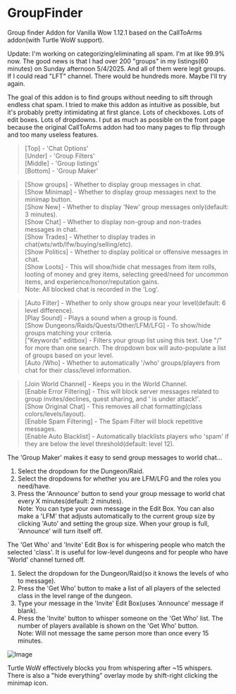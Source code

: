 # GroupFinder
Group finder Addon for Vanilla Wow 1.12.1 based on the CallToArms addon(with Turtle WoW support).  

Update: I'm working  on categorizing/eliminating all spam. I'm at like 99.9% now. The good news is that I had over 200 "groups" in my listings(60 minutes) on Sunday afternoon 5/4/2025. And all of them were legit groups. If I could read "LFT" channel. There would be hundreds more. Maybe I'll try again.  

The goal of this addon is to find groups without needing to sift through endless chat spam. I tried to make this addon as intuitive as possible, but it's probably pretty intimidating at first glance. Lots of checkboxes. Lots of edit boxes. Lots of dropdowns. I put as much as possible on the front page because the original CallToArms addon had too many pages to flip through and too many useless features.  

>[Top] - 'Chat Options'  
[Under] - 'Group Filters'  
[Middle] - 'Group listings'  
[Bottom] - 'Group Maker'  

>[Show groups] - Whether to display group messages in chat.  
[Show Minimap] - Whether to display group messages next to the minimap button.  
[Show New] - Whether to display 'New' group messages only(default: 3 minutes).  
[Show Chat] - Whether to display non-group and non-trades messages in chat.  
[Show Trades] - Whether to display trades in chat(wts/wtb/lfw/buying/selling/etc).  
[Show Politics] - Whether to display political or offensive messages in chat.  
[Show Loots] - This will show/hide chat messages from item rolls, looting of money and grey items, selecting greed/need for uncommon items, and experience/honor/reputation gains.  
Note: All blocked chat is recorded in the 'Log'.  

>[Auto Filter] - Whether to only show groups near your level(default: 6 level difference).  
[Play Sound] - Plays a sound when a group is found.  
[Show Dungeons/Raids/Quests/Other/LFM/LFG] - To show/hide groups matching your criteria.  
["Keywords" editbox] - Filters your group list using this text. Use "/" for more than one search. The dropdown box will auto-populate a list of groups based on your level.  
[Auto /Who] - Whether to automatically '/who' groups/players from chat for their class/level information.  

>[Join World Channel] - Keeps you in the World Channel.  
[Enable Error Filtering] - This will block server messages related to group invites/declines, quest sharing, and '<name> is under attack!'.  
[Show Original Chat] - This removes all chat formatting(class colors/levels/layout).  
[Enable Spam Filtering] - The Spam Filter will block repetitive messages.  
[Enable Auto Blacklist] - Automatically blacklists players who 'spam' if they are below the level threshold(default: level 12).  

The 'Group Maker' makes it easy to send group messages to world chat...  
1) Select the dropdown for the Dungeon/Raid.  
2) Select the dropdowns for whether you are LFM/LFG and the roles you need/have.  
3) Press the 'Announce' button to send your group message to world chat every X minutes(default: 2 minutes).  
Note: You can type your own message in the Edit Box. You can also make a 'LFM' that adjusts automatically to the current group size by clicking 'Auto' and setting the group size. When your group is full, 'Announce' will turn itself off. 
  
The 'Get Who' and 'Invite' Edit Box is for whispering people who match the selected 'class'. It is useful for low-level dungeons and for people who have 'World' channel turned off.  
1) Select the dropdown for the Dungeon/Raid(so it knows the levels of who to message).  
2) Press the 'Get Who' button to make a list of all players of the selected class in the level range of the dungeon.  
3) Type your message in the 'Invite' Edit Box(uses 'Announce' message if blank).  
4) Press the 'Invite' button to whisper someone on the 'Get Who' list. The number of players available is shown on the 'Get Who' button.  
Note: Will not message the same person more than once every 15 minutes.  

![Image](https://github.com/user-attachments/assets/6f264354-cec4-4447-b18f-42bb4bfc19b9)  

Turtle WoW effectively blocks you from whispering after ~15 whispers.  
There is also a "hide everything" overlay mode by shift-right clicking the minimap icon.  
